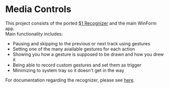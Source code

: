 # Media Controls
This project consists of the ported [$1 Recognizer](http://depts.washington.edu/acelab/proj/dollar/index.html) and the main WinForm app.\
Main functionality includes:
- Pausing and skipping to the previous or next track using gestures
- Setting one of the many available gestures for each action
- Showing you how a gesture is supposed to be drawn and how you drew it
- Being able to record custom gestures and set them as trigger
- Minimizing to system tray so it doesn't get in the way

For documentation regarding the recognizer, please see [here](./Recognizer).